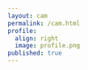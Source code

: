 ```yaml
---
layout: cam
permalink: /cam.html
profile:
  align: right
  image: profile.png
published: true
---
```

